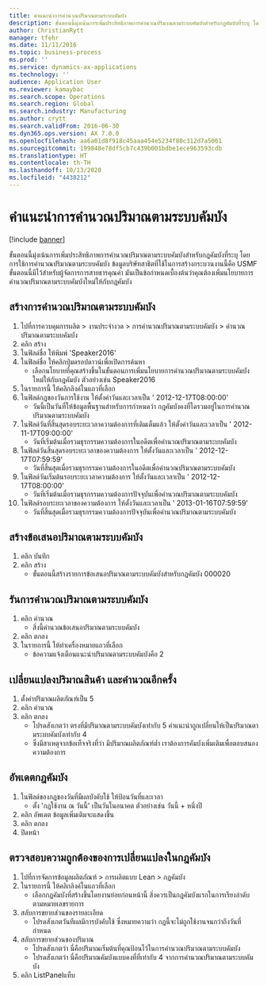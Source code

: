 ```yaml
---
title: คำแนะนำการคำนวณปริมาณตามระบบคัมบัง
description: ขั้นตอนนี้มุ่งเน้นการเพิ่มประสิทธิภาพการคำนวณปริมาณตามระบบคัมบังสำหรับกฎคัมบังที่ระบุ โดยการใช้การคำนวณปริมาณตามระบบคัมบัง
author: ChristianRytt
manager: tfehr
ms.date: 11/11/2016
ms.topic: business-process
ms.prod: ''
ms.service: dynamics-ax-applications
ms.technology: ''
audience: Application User
ms.reviewer: kamaybac
ms.search.scope: Operations
ms.search.region: Global
ms.search.industry: Manufacturing
ms.author: crytt
ms.search.validFrom: 2016-06-30
ms.dyn365.ops.version: AX 7.0.0
ms.openlocfilehash: aa6a01d8f918c45aaa454e5234f80c312d7a5061
ms.sourcegitcommit: 199848e78df5cb7c439b001bdbe1ece963593cdb
ms.translationtype: HT
ms.contentlocale: th-TH
ms.lasthandoff: 10/13/2020
ms.locfileid: "4438212"
---
```

# <a name="calculate-kanban-quantity-suggestions"></a>คำแนะนำการคำนวณปริมาณตามระบบคัมบัง

[!include [banner](../../includes/banner.md)]

ขั้นตอนนี้มุ่งเน้นการเพิ่มประสิทธิภาพการคำนวณปริมาณตามระบบคัมบังสำหรับกฎคัมบังที่ระบุ โดยการใช้การคำนวณปริมาณตามระบบคัมบัง ข้อมูลบริษัทสาธิตที่ใช้ในการสร้างกระบวนงานนี้คือ USMF ขั้นตอนนี้มีไว้สำหรับผู้จัดการการสายธารคุณค่า  มันเป็นข้อกำหนดเบื้องต้นว่าคุณต้องเพิ่มนโยบายการคำนวณปริมาณตามระบบคัมบังใหม่ให้กับกฎคัมบัง


## <a name="create-a-kanban-quantity-calculation"></a>สร้างการคำนวณปริมาณตามระบบคัมบัง
1. ไปที่การควบคุมการผลิต > งานประจำงวด > การคำนวณปริมาณตามระบบคัมบัง > คำนวณปริมาณตามระบบคัมบัง
2. คลิก สร้าง
3. ในฟิลด์ชื่อ ให้พิมพ์ 'Speaker2016'
4. ในฟิลด์ชื่อ ให้คลิกปุ่มดรอปดาวน์เพื่อเปิดการค้นหา
    * เลือกนโยบายที่คุณสร้างขึ้นในขั้นตอนการเพิ่มนโยบายการคำนวณปริมาณตามระบบคัมบังใหม่ให้กับกฎคัมบัง  ตัวอย่างเช่น Speaker2016  
5. ในรายการนี้ ให้คลิกลิงค์ในแถวที่เลือก
6. ในฟิลด์กฎของวันการใช้งาน ให้ตั้งค่าวันและเวลาเป็น ' 2012-12-17T08:00:00'
    * วันนี้เป็นวันที่ให้ข้อมูลพื้นฐานสำหรับการกำหนดว่า กฎคัมบังคงที่ใดรวมอยู่ในการคำนวณปริมาณตามระบบคัมบัง  
7. ในฟิลด์วันที่สิ้นสุดรอบระยะเวลาความต้องการที่เติมเต็มแล้ว ให้ตั้งค่าวันและเวลาเป็น ' 2012-11-17T09:00:00'
    * วันที่เริ่มต้นเมื่อรวมธุรกรรมความต้องการในอดีตเพื่อคำนวณปริมาณตามระบบคัมบัง  
8. ในฟิลด์วันสิ้นสุดรอบระยะเวลาของความต้องการ ให้ตั้งวันและเวลาเป็น ' 2012-12-17T07:59:59'
    * วันที่สิ้นสุดเมื่อรวมธุรกรรมความต้องการในอดีตเพื่อคำนวณปริมาณตามระบบคัมบัง  
9. ในฟิลด์วันเริ่มต้นรอบระยะเวลาความต้องการ ให้ตั้งวันและเวลาเป็น ' 2012-12-17T08:00:00'
    * วันที่เริ่มต้นเมื่อรวมธุรกรรมความต้องการปัจจุบันเพื่อคำนวณปริมาณตามระบบคัมบัง  
10. ในฟิลด์รอบระยะเวลาของความต้องการ ให้ตั้งวันและเวลาเป็น ' 2013-01-16T07:59:59'
    * วันที่สิ้นสุดเมื่อรวมธุรกรรมความต้องการปัจจุบันเพื่อคำนวณปริมาณตามระบบคัมบัง  

## <a name="generate-kanban-quantity-proposal"></a>สร้างข้อเสนอปริมาณตามระบบคัมบัง
1. คลิก บันทึก
2. คลิก สร้าง
    * ขั้นตอนนี้สร้างรายการข้อเสนอปริมาณตามระบบคัมบังสำหรับกฎคัมบัง 000020  

## <a name="run-kanban-quantity-calculation"></a>รันการคำนวณปริมาณตามระบบคัมบัง
1. คลิก คำนวณ
    * สิ่งนี้คำนวณข้อเสนอปริมาณตามระบบคัมบัง  
2. คลิก ตกลง
3. ในรายการนี้ ให้ทำเครื่องหมายแถวที่เลือก
    * ข้อความแจ้งเตือนแนะนำปริมาณตามระบบคัมบังคือ 2  

## <a name="change-product-quantity-and-calculate-again"></a>เปลี่ยนแปลงปริมาณสินค้า และคำนวณอีกครั้ง
1. ตั้งค่าปริมาณผลิตภัณฑ์เป็น 5
2. คลิก คำนวณ
3. คลิก ตกลง
    * โปรดสังเกตว่า ตรงที่มีปริมาณตามระบบคัมบังเท่ากับ 5 คำแนะนำถูกเปลี่ยนให้เป็นปริมาณตามระบบคัมบังเท่ากับ 4  
    * ซึ่งมีสาเหตุจากข้อเท็จจริงที่ว่า มีปริมาณผลิตภัณฑ์ต่ำ เราต้องการคัมบังเพิ่มเติมเพื่อตอบสนองความต้องการ  

## <a name="update-kanban-rule"></a>อัพเดตกฎคัมบัง
1. ในฟิลด์ของกฎของวันที่มีผลบังคับใช้ ให้ป้อนวันที่และเวลา
    * ตั้ง 'กฎใช้งาน ณ วันนี้' เป็นวันในอนาคต  ตัวอย่างเช่น วันนี้ + หนึ่งปี  
2. คลิก อัพเดต ข้อมูลเพิ่มเติมจะแสดงขึ้น
3. คลิก ตกลง
4. ปิดหน้า

## <a name="validate-change-on-kanban-rule"></a>ตรวจสอบความถูกต้องของการเปลี่ยนแปลงในกฎคัมบัง
1. ไปที่การจัดการข้อมูลผลิตภัณฑ์ > การผลิตแบบ Lean > กฏคัมบัง
2. ในรายการนี้ ให้คลิกลิงค์ในแถวที่เลือก
    * เลือกกฎคัมบังที่สร้างขึ้นโดยงานย่อยก่อนหน้านี้  สิ่งควรเป็นกฎคัมบังแรกในการเรียงลำดับตามหมายเลขรายการ  
3. สลับการขยายส่วนของรายละเอียด
    * โปรดสังเกตวันทีผลมีการบังคับใช้ ซึ่งหมายความว่า กฎนี้จะไม่ถูกใช้งานจนกว่าถึงวันที่กำหนด  
4. สลับการขยายส่วนของปริมาณ 
    * โปรดสังเกตว่า นี่คือปริมาณเริ่มต้นที่คุณป้อนไว้ในการคำนวณปริมาณตามระบบคัมบัง  
    * โปรดสังเกตว่า นี่คือปริมาณคัมบังแบบคงที่ที่เท่ากับ 4 จากการคำนวณปริมาณตามระบบคัมบัง  
5. คลิก ListPanelแท็บ

